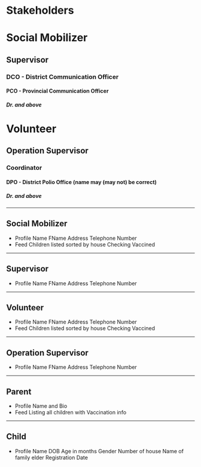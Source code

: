# Stakeholders
# Social Mobilizer
## Supervisor
### DCO - District Communication Officer
#### PCO - Provincial Communication Officer
##### Dr. and above

# Volunteer
## Operation Supervisor
### Coordinator
#### DPO - District Polio Office (name may (may not) be correct)
##### Dr. and above

<hr/>  

## Social Mobilizer
- Profile
    Name
    FName
    Address
    Telephone Number
- Feed
    Children listed sorted by house
    Checking Vaccined
<hr/> 

## Supervisor
- Profile
    Name
    FName
    Address
    Telephone Number
<hr/> 

## Volunteer
- Profile
    Name
    FName
    Address
    Telephone Number
- Feed
    Children listed sorted by house
    Checking Vaccined
<hr/> 

## Operation Supervisor
- Profile
    Name
    FName
    Address
    Telephone Number
<hr/> 

## Parent
- Profile
    Name and Bio
- Feed
    Listing all children with Vaccination info
<hr/> 

## Child
- Profile
    Name
    DOB
    Age in months
    Gender
    Number of house
    Name of family elder
    Registration Date